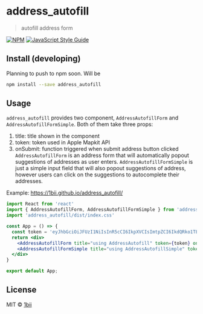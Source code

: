 # address_autofill

> autofill address form

[![NPM](https://img.shields.io/npm/v/address_autofill.svg)](https://www.npmjs.com/package/address_autofill) [![JavaScript Style Guide](https://img.shields.io/badge/code_style-standard-brightgreen.svg)](https://standardjs.com)

## Install (developing)

Planning to push to npm soon. Will be
```bash
npm install --save address_autofill
```

## Usage

`address_autofill` provides two component, `AddressAutofillForm` and `AddressAutofillFormSimple`. Both of them take three props:
1. title: title shown in the component
2. token: token used in Apple Mapkit API
3. onSubmit: function triggered when submit address button clicked
`AddressAutofillForm` is an address form that will automatically popout suggestions of addresses as user enters.
`AddressAutofillFormSimple` is just a simple input field that will also popout suggestions of address, however users can click on the suggestions to autocomplete their addresses.

Example: https://1bii.github.io/address_autofill/

```jsx
import React from 'react'
import { AddressAutofillForm, AddressAutofillFormSimple } from 'address_autofill'
import 'address_autofill/dist/index.css'

const App = () => {
  const token = 'eyJhbGciOiJFUzI1NiIsInR5cCI6IkpXVCIsImtpZCI6IkdQRko1TEI4M1cifQ.eyJpc3MiOiI1MjlSTjlXNkZKIiwiaWF0IjoxNTg3MTUyNjM5LCJleHAiOjE2MTkyOTM0Mzl9.iz6tq3RjZZye_eBv5x4iC-bZYlq-5m6-RIblZbp_RbOvSOzLZ9jjWMM1b3zLOkgCnG5AAomimy7r3tJEAVZMSw';
  return <div>
    <AddressAutofillForm title="using AddressAutofill" token={token} onSubmit={console.log} />
    <AddressAutofillFormSimple title="using AddressAutofillSimple" token={token} onSubmit={console.log}/>
  </div>
}

export default App;
```

## License

MIT © [1bii](https://github.com/1bii)
